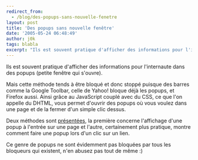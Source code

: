 ```yaml
---
redirect_from:
  - /blog/des-popups-sans-nouvelle-fenetre
layout: post
title: 'Des popups sans nouvelle fenêtre'
date: '2005-05-24 06:48:49'
author: j0k
tags: blabla
excerpt: "Ils est souvent pratique d'afficher des informations pour l'internaute dans des popups (petite fenêtre qui s'ouvre).     \nMais cette méthode tends à être bloqué et donc stoppé puisque des barres comme la Google Toolbar, celle de Yahoo! bloque déjà les popups, et Firefox aussi.   Ainsi grâce au JavaScript couplé avec du CSS, ce que l'on appelle du DHTML,      …"
---
```


Ils est souvent pratique d'afficher des informations pour l'internaute dans des popups (petite fenêtre qui s'ouvre).

Mais cette méthode tends à être bloqué et donc stoppé puisque des barres comme la Google Toolbar, celle de Yahoo! bloque déjà les popups, et Firefox aussi.   Ainsi grâce au JavaScript couplé avec du CSS, ce que l'on appelle du DHTML, vous permet d'ouvrir des popups où vous voulez dans une page et de la fermer d'un simple clic dessus.

Deux méthodes sont [présentées](http://css.alsacreations.com/Tutoriels-JavaScript/Faire-apparaitre-des-popups-sans-nouvelle-fenetre), la première concerne l'affichage d'une popup à l'entrée sur une page et l'autre, certainement plus pratique, montre comment faire une popup lors d'un clic sur un lien.

Ce genre de popups ne sont évidemment pas bloquées par tous les bloqueurs qui existent, n'en abusez pas tout de même :)
